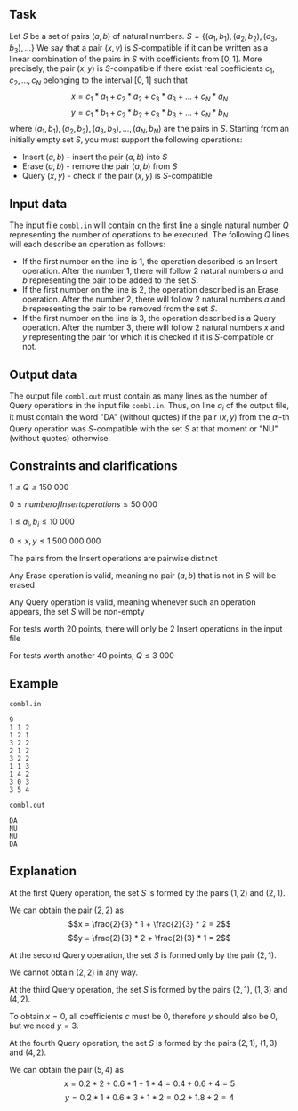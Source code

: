 ## Task

Let $S$ be a set of pairs $(a,b)$ of natural numbers. $S = \{(a_{1} ,b_{1}), (a_{2} ,b_{2}), (a_{3} ,b_{3}), \dots \}$ We say that a pair $(x,y)$ is $S$-compatible if it can be written as a linear combination of the pairs in $S$ with coefficients from $[0, 1]$. More precisely, the pair $(x,y)$ is $S$-compatible if there exist real coefficients $c_{1} , c_{2} , \dots , c_{N}$ belonging to the interval $[0, 1]$ such that 
$$x = c_{1} * a_{1} + c_{2} * a_{2} + c_{3} * a_{3} + \dots + c_{N} * a_{N}$$ 
$$y = c_{1} * b_{1} + c_{2} * b_{2} + c_{3} * b_{3} + \dots + c_{N} * b_{N}$$
where $(a_{1} ,b_{1}) , (a_{2} ,b_{2}) , (a_{3} ,b_{3}) , \dots , (a_{N} ,b_{N})$ are the pairs in $S$. Starting from an initially empty set $S$, you must support the following operations: 
- Insert $(a,b)$ - insert the pair $(a,b)$ into $S$ 
- Erase $(a,b)$ - remove the pair $(a,b)$ from $S$ 
- Query $(x,y)$ - check if the pair $(x,y)$ is $S$-compatible 

## Input data

The input file `combl.in` will contain on the first line a single natural number $Q$ representing the number of operations to be executed. The following $Q$ lines will each describe an operation as follows:
- If the first number on the line is $1$, the operation described is an Insert operation. After the number $1$, there will follow $2$ natural numbers $a$ and $b$ representing the pair to be added to the set $S$. 
- If the first number on the line is $2$, the operation described is an Erase operation. After the number $2$, there will follow $2$ natural numbers $a$ and $b$ representing the pair to be removed from the set $S$. 
- If the first number on the line is $3$, the operation described is a Query operation. After the number $3$, there will follow $2$ natural numbers $x$ and $y$ representing the pair for which it is checked if it is $S$-compatible or not.

## Output data

The output file `combl.out` must contain as many lines as the number of Query operations in the input file `combl.in`. Thus, on line $a_{i}$ of the output file, it must contain the word "DA" (without quotes) if the pair $(x,y)$ from the $a_{i}$-th Query operation was $S$-compatible with the set $S$ at that moment or "NU" (without quotes) otherwise.

## Constraints and clarifications

$1 \leq Q \leq 150\ 000$ 

$0 \leq number of Insert operations \leq 50\ 000$ 

$1 \leq a_{i} , b_{i} \leq 10\ 000$

$0 \leq x, y \leq 1\ 500\ 000 \ 000$

The pairs from the Insert operations are pairwise distinct 

Any Erase operation is valid, meaning no pair $(a,b)$ that is not in $S$ will be erased

Any Query operation is valid, meaning whenever such an operation appears, the set $S$ will be non-empty 

For tests worth $20$ points, there will only be $2$ Insert operations in the input file 

For tests worth another $40$ points, $Q \leq 3\ 000$

## Example

`combl.in` 
```
9
1 1 2
1 2 1
3 2 2
2 1 2
3 2 2
1 1 3
1 4 2
3 0 3
3 5 4
```

`combl.out` 
```
DA
NU
NU
DA
```

## Explanation

At the first Query operation, the set $S$ is formed by the pairs $(1,2)$ and $(2,1)$. 

We can obtain the pair $(2,2)$ as 
$$x = \frac{2}{3} * 1 + \frac{2}{3} * 2 = 2$$ 
$$y = \frac{2}{3} * 2 + \frac{2}{3} * 1 = 2$$

At the second Query operation, the set $S$ is formed only by the pair $(2,1)$. 

We cannot obtain $(2,2)$ in any way. 

At the third Query operation, the set $S$ is formed by the pairs $(2,1)$, $(1,3)$ and $(4,2)$. 

To obtain $x = 0$, all coefficients $c$ must be $0$, therefore $y$ should also be $0$, but we need $y = 3$.

At the fourth Query operation, the set $S$ is formed by the pairs $(2,1)$, $(1,3)$ and $(4,2)$. 

We can obtain the pair $(5,4)$ as 
$$x = 0.2 * 2 + 0.6 * 1 + 1 * 4 = 0.4 + 0.6 + 4 = 5$$ 
$$y = 0.2 * 1 + 0.6 * 3 + 1 * 2 = 0.2 + 1.8 + 2 = 4$$